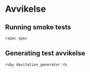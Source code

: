 # Avvikelse

## Running smoke tests

    rspec spec

## Generating test avvikelse
  
    ruby devitation_generator.rb    